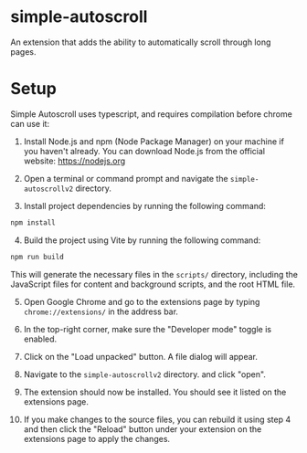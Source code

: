 # simple-autoscroll

An extension that adds the ability to automatically scroll through long pages.

# Setup
Simple Autoscroll uses typescript, and requires compilation before chrome can use it:

1. Install Node.js and npm (Node Package Manager) on your machine if you haven't already. You can download Node.js from the official website: https://nodejs.org

2. Open a terminal or command prompt and navigate the `simple-autoscrollv2` directory.

3. Install project dependencies by running the following command:

```bash
npm install
```

4. Build the project using Vite by running the following command:

```bash
npm run build
```

This will generate the necessary files in the `scripts/` directory, including the JavaScript files for content and background scripts, and the root HTML file.

5. Open Google Chrome and go to the extensions page by typing `chrome://extensions/` in the address bar.

6. In the top-right corner, make sure the "Developer mode" toggle is enabled.

7. Click on the "Load unpacked" button. A file dialog will appear.

8. Navigate to the `simple-autoscrollv2` directory. and click "open".

10. The extension should now be installed. You should see it listed on the extensions page.

11. If you make changes to the source files, you can rebuild it using step 4 and then click the "Reload" button under your extension on the extensions page to apply the changes.
